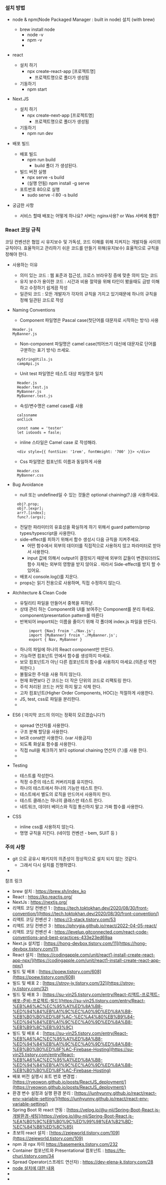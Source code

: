 ### 설치 방법

- node & npm(Node Packaged Manager : built in node)  설치 (with brew)
    - brew install node
        - node -v
        - npm -v
        - 
- react
    - 설치 하기
        - npx create-react-app [프로젝트명]
            - 프로젝트명으로 폴더가 생성됨
    - 기동하기
        - npm start
- Next.JS
    - 설치 하기
        - npx create-next-app [프로젝트명]
            - 프로젝트명으로 폴더가 생성됨
    - 기동하기
        - npm run dev


- 배포 빌드
    - 배포 빌드
        - npm run build
            - build 폴더 가 생성된다.
    - 빌드 버젼 실행
        - npx serve -s build
        - (실행 안됨) npm install -g serve
    - 포트번호 80으로 실행
        - sudo serve -l 80 -s build

- 궁금한 사항
    - 서비스 할때 배포는 어떻게 하나요? 서버는 nginx사용? or Was 서버에 통합?

### React 코딩 규칙

코딩 컨벤션은 협업 시 유지보수 및 가독성, 코드 이해를 위해 지켜지는 개발자들 사이의 규칙이다. 효율적이고 관리하기 쉬운 코드를 만들기 위해(유지보수) 효율적으로 규칙을 정해야 한다.

* 사용하는 이유
  * 의미 있는 코드 : 웹 표준과 접근성, 크로스 브라우징 증에 맞춘 의미 있는 코드 
  * 유지 보수가 용이한 코드 : 시간과 비용 절약을 위해 타인이 봤을때도 금방 이해하고 수정하기 쉽게끔 작성
  * 일관되 코드 : 모든 개발자가 각자의 규칙을 가지고 있기때문에 하나의 규칙을 정해 일관된 코드로 작성

* Naming Conventions
  * Component 파일명은 Pascal case(첫단어를 대문자로 시작하는 방식) 사용 
  ```  
  Header.js
  MyBanner.js  
  ```
  * Non-component 파일명은 camel case(띄어쓰기 대신에 대문자로 단어를 구분하는 표기 방식) 쓰세요.
  ```
    myStringUtils.js
    campApi.js
  ```

  * Unit test 파일명은 테스트 대상 파일명과 일치
  ```
    Header.js
    Header.test.js
    MyBanner.js
    MyBanner.test.js 
  ```
  
  * 속성/변수명은 camel case를 사용
  ```
    calssname
    onClick 
  
    const name = 'tester'
    let isGoods = fasle;
  ```
  
  * inline 스타일은 Camel case 로 작성해라. 
  ```
    <div style={{ fontSize: '1rem', fontWeight: '700' }}> </div> 
  ```
  
  * Css 파일명은 컴포넌트 이름과 동일하게 사용
  ```
    Header.css
    MyBanner.css 
  ```


* Bug Avoidance
  * null 또는 undefined일 수 있는 것들은 optional chaining(?.)을 사용하세요.
  ```
    obj?.prop;
    obj?.[expr];
    arr?.[index];
    func?.(args);
  ```
  
  * 전달한 파라미터의 유효성을 확실하게 하기 위해서 guard pattern/prop types/typescript을 사용한다.
  * side-effect를 피하기 위해서 함수 생성시 다음 규칙을 지켜주세요.
    * 어떤 함수에서 외부의 데이터를 직접적으로 사용하지 않고 파라미터로 받아서 사용한다.
    * input 값에 의해서 output이 결정되기 때문에 외부의 값들이 변경되더라도 함수 자체는 외부의 영향을 받지 않아요 . 따라서 Side-effect를 방지 할 수 있어요. 
  * 배포시 console.log()를 지운다.
  * props는 읽기 전용으로 사용하며, 직접 수정하지 않는다.

* Atchitecture & Clean Code
  * 유틸리티 파일을 만들어서 중복을 피하낟. 
  * 상태 관리 하는 Component와 UI를 보여주는 Component를 분리 하세요. component/presentation pattern를 따른다
  * 반복되어 import되는 이름을 줄이기 위해 각 폴더에 index.js 파일을 만든다.
    ```
        import {Nav} froim './Nav.js';
        import {MyBanner} froim './MyBanner.js';
        export { Nav, MyBanner }
    ```
  * 하나의 파일에 하나의 React component만 만든다.
  * 가능하면 컴포넌트 안에서 함수를 생성하지 마세요. 
  * 보모 컴포넌트가 아닌 다른 컴포넌트의 함수를 사용하지 마세요.(의존성 역전 피한다.)
  * 불필요한 주석을 사용 하지 않는다. 
  * 현재 화면보다 긴 코드는 더 작은 단위의 코드로 리팩토링 한다. 
  * 주석 처리된 코드는 커밋 하지 말고 삭제 한다.
  * 고차 컴포넌트(Higher Order Components, HOC)는 적절하게 사용한다.
  * JS, test, css로 파일을 분리한다.
  * 

* ES6 ( 마지막 코드의 의미는 정확히 모르겠습니다?)
  * spread 연산자를 사용한다.
  * 구조 분해 할당을 사용한다.
  * let과 const만 사용한다. (var 사용금지)
  * 되도록 화살표 함수를 사용한다.
  * 직접 null을 체크하기 보다 optional chaining 연산자 (?.)를 사용 한다.
  * 

* Testing
  * 테스트를 작성한다.
  * 적정 수준의 테스트 커버리지를 유지한다. 
  * 하나의 테스트에서 하나의 기능만 테스트 한다. 
  * 테스트에서 별도의 로직을 만드어서 사용하지 한다. 
  * 테스트 클래스는 하나의 클래스만 테스트 한다. 
  * 네트워크, 데이터 베이스와 직접 통신하지 말고 가짜 함수를 사용한다. 

* CSS
  * inline css를 사용하지 않는다. 
  * 명명 규칙을 지킨다. (네이밍 컨벤션 - bem, SUIT 등 )



### 주의 사항
* git 으로 공유시 패키지의 의존성이 정상적으로 설치 되지 않는 것같다. 
  * 그래서 다시 설치를 진행하였다.
* 



참조 링크
- brew 설치 : <https://brew.sh/index_ko>
- React : <https://ko.reactjs.org/>
- NextJs : <https://nextjs.org/>  
- 리액트 코딩 컨벤션 1 : [https://tech.toktokhan.dev/2020/08/30/front-convention/](https://tech.toktokhan.dev/2020/08/30/front-convention/)
- 리액트 코딩 컨벤션 2 : <https://3-stack.tistory.com/53>  
- 리액트 코딩 컨벤션 3 : <https://phrygia.github.io/react/2022-04-05-react/>
- 리액트 코딩 컨벤션 4 : <https://levelup.gitconnected.com/react-code-conventions-and-best-practices-433e23ed69aa>
- Next.js 설치법  : [https://hong-devbox.tistory.com/11](https://hong-devbox.tistory.com/11)
- React 설치 : [https://codingapple.com/unit/react1-install-create-react-app-npx/](https://codingapple.com/unit/react1-install-create-react-app-npx/)
- 빌드 및 배포 : [https://poew.tistory.com/608](https://poew.tistory.com/608)
- 빌드 및 배포 2 : [https://stroy-jy.tistory.com/32](https://stroy-jy.tistory.com/32)
- 빌드 및 배포 3 : [https://su-vin25.tistory.com/entry/React-리액트-프로젝트-배포-준비-프로젝트-빌드](https://su-vin25.tistory.com/entry/React-%EB%A6%AC%EC%95%A1%ED%8A%B8-%ED%94%84%EB%A1%9C%EC%A0%9D%ED%8A%B8-%EB%B0%B0%ED%8F%AC-%EC%A4%80%EB%B9%84-%ED%94%84%EB%A1%9C%EC%A0%9D%ED%8A%B8-%EB%B9%8C%EB%93%9C)
- 빌드 및 배포 4 : [https://su-vin25.tistory.com/entry/React-%EB%A6%AC%EC%95%A1%ED%8A%B8-%ED%94%84%EB%A1%9C%EC%A0%9D%ED%8A%B8-%EB%B0%B0%ED%8F%AC-Firebase-Hosting](https://su-vin25.tistory.com/entry/React-%EB%A6%AC%EC%95%A1%ED%8A%B8-%ED%94%84%EB%A1%9C%EC%A0%9D%ED%8A%B8-%EB%B0%B0%ED%8F%AC-Firebase-Hosting)  
- 배포 버전 실행시 포트 번호 변경법 : [https://ryeowon.github.io/posts/ReactJS_deployment/](https://ryeowon.github.io/posts/ReactJS_deployment/)
- 환경 변수 설정과 실행 환경 분리 : [https://junhyunny.github.io/react/react-env-variable-setting/](https://junhyunny.github.io/react/react-env-variable-setting/)
- Spring Boot 와 react 연동 : [https://velog.io/@u-nij/Spring-Boot-React.js-개발환경-세팅](https://velog.io/@u-nij/Spring-Boot-React.js-%EA%B0%9C%EB%B0%9C%ED%99%98%EA%B2%BD-%EC%84%B8%ED%8C%85)
- 초보의 react 설치 : [https://zejeworld.tistory.com/109](https://zejeworld.tistory.com/109)  
- npm 과 npx 차이 <https://basemenks.tistory.com/232>  
- Container 컴포넌트와 Presentational 컴포넌트 : <https://fe-churi.tistory.com/34>
- Spread Operator(스프레드 연산자) : <https://dev-elena-k.tistory.com/28>  
- [node 설치에 대한 내용](https://zibu-story.tistory.com/151)  
-  
- 